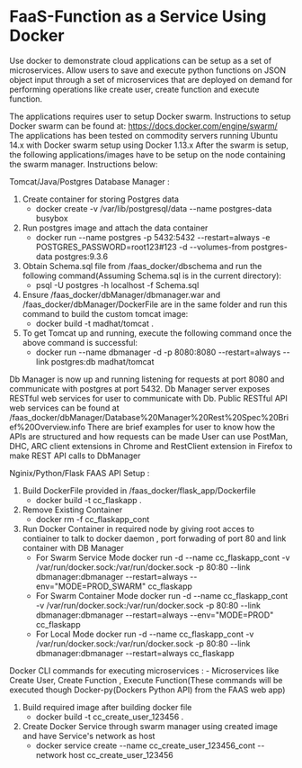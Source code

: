 # FaaS-Function as a Service Using Docker
Use docker to demonstrate cloud applications can be setup as a set of 
microservices. Allow users to save and execute python functions on JSON object
input through a set of microservices that are deployed on demand for performing
operations like create user, create function and execute function.

The applications requires user to setup Docker swarm. Instructions to setup
Docker swarm can be found at: https://docs.docker.com/engine/swarm/
The applications has been tested on commodity servers running Ubuntu 14.x 
with Docker swarm setup using Docker 1.13.x
After the swarm is setup, the following applications/images have to be setup
on the node containing the swarm manager. Instructions below:

Tomcat/Java/Postgres Database Manager :
1. Create container for storing Postgres data
    - docker create -v /var/lib/postgresql/data --name postgres-data busybox
2. Run postgres image and attach the data container
    - docker run --name postgres -p 5432:5432 --restart=always -e POSTGRES_PASSWORD=root123#123 -d --volumes-from postgres-data postgres:9.3.6
3. Obtain Schema.sql file from /faas_docker/dbschema and run the following command(Assuming Schema.sql is in the current directory):
    - psql -U postgres -h localhost -f Schema.sql
4. Ensure /faas_docker/dbManager/dbmanager.war and /faas_docker/dbManager/DockerFile are in the same folder and run this command to build the custom tomcat image:
    - docker build -t madhat/tomcat .
5. To get Tomcat up and running, execute the following command once the above command is successful:
    - docker run --name dbmanager -d -p 8080:8080 --restart=always --link postgres:db madhat/tomcat

Db Manager is now up and running listening for requests at port 8080 and 
communicate with postgres at port 5432.
Db Manager server exposes RESTful web services for user to communicate with Db.
Public RESTful API web services can be found at /faas_docker/dbManager/Database%20Manager%20Rest%20Spec%20Brief%20Overview.info
There are brief examples for user to know how the APIs are structured and how requests can be made
User can use PostMan, DHC, ARC client extensions in Chrome and RestClient extension in Firefox
to make REST API calls to DbManager

Nginix/Python/Flask FAAS API Setup :
1. Build DockerFile provided in /faas_docker/flask_app/Dockerfile
    - docker build -t cc_flaskapp .
2. Remove Existing Container
    - docker rm -f cc_flaskapp_cont
3. Run Docker Container in required node by giving root acces to contiainer to 
talk to docker daemon , port forwading of port 80 and link container with DB Manager
    - For Swarm Service Mode
        docker run -d --name cc_flaskapp_cont -v /var/run/docker.sock:/var/run/docker.sock -p 80:80 --link dbmanager:dbmanager --restart=always --env="MODE=PROD_SWARM" cc_flaskapp
    - For Swarm Container Mode
        docker run -d --name cc_flaskapp_cont -v /var/run/docker.sock:/var/run/docker.sock -p 80:80 --link dbmanager:dbmanager --restart=always --env="MODE=PROD" cc_flaskapp
    - For Local Mode
        docker run -d --name cc_flaskapp_cont -v /var/run/docker.sock:/var/run/docker.sock -p 80:80 --link dbmanager:dbmanager --restart=always cc_flaskapp

Docker CLI commands for executing microservices :
    - Microservices like Create User, Create Function , Execute Function(These commands will be executed though Docker-py(Dockers Python API) from the FAAS web app)
1. Build required image after building docker file
    - docker build -t cc_create_user_123456 .
2. Create Docker Service through swarm manager using created image and have Service's network as host
    - docker service create --name cc_create_user_123456_cont --network host cc_create_user_123456